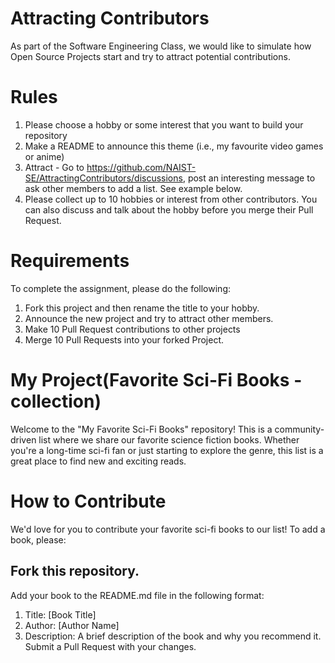 # Attracting Contributors
As part of the Software Engineering Class, we would like to simulate how Open Source Projects start and try to attract potential contributions.

# Rules

1. Please choose a hobby or some interest that you want to build your repository
2. Make a README to announce this theme (i.e., my favourite video games or anime)
3. Attract - Go to https://github.com/NAIST-SE/AttractingContributors/discussions, post an interesting message to ask other members to add a list. See example below.
4. Please collect up to 10 hobbies or interest from other contributors. You can also discuss and talk about the hobby before you merge their Pull Request.

# Requirements
To complete the assignment, please do the following:
1. Fork this project and then rename the title to your hobby. 
2. Announce the new project and try to attract other members.
3. Make 10 Pull Request contributions to other projects
4. Merge 10 Pull Requests into your forked Project.

# My Project(Favorite Sci-Fi Books - collection)
Welcome to the "My Favorite Sci-Fi Books" repository! This is a community-driven list where we share our favorite science fiction books. Whether you're a long-time sci-fi fan or just starting to explore the genre, this list is a great place to find new and exciting reads.

# How to Contribute
We'd love for you to contribute your favorite sci-fi books to our list! To add a book, please:

## Fork this repository.
Add your book to the README.md file in the following format:
1. Title: [Book Title]
2. Author: [Author Name]
3. Description: A brief description of the book and why you recommend it.
Submit a Pull Request with your changes.
